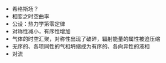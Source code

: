 - 希格斯场？
- 相变之时空曲率
- 公设：热力学第零定律
- 对称性减小，有序性增加
- 气体的时空汇聚，对称性出现了破碎，辐射能量的属性被迫压缩
- 无序的、各项同性的气相坍缩成为有序的、各向异性的液相
- 对流